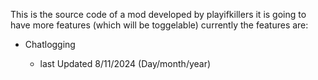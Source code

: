 This is the source code of a mod developed by playifkillers it is going to have more features (which will be toggelable) currently the features are:

- Chatlogging

    - last Updated 8/11/2024 (Day/month/year)

